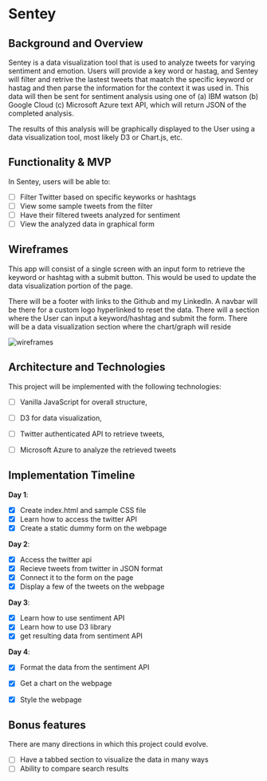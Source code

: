 # Sentey

## Background and Overview

Sentey is a data visualization tool that is used to analyze tweets for varying sentiment and emotion. Users will provide a key word or hastag, and Sentey will filter and retrive the lastest tweets that maatch the specific keyword or hastag and then parse the information for the context it was used in. This data will then be sent for sentiment analysis using one of (a) IBM watson (b) Google Cloud (c) Microsoft Azure text API, which will return JSON of the completed analysis. 

The results of this analysis will be graphically displayed to the User using a data visualization tool, most likely D3 or Chart.js, etc. 

## Functionality & MVP  

In Sentey, users will be able to:

- [ ] Filter Twitter based on specific keyworks or hashtags
- [ ] View some sample tweets from the filter
- [ ] Have their filtered tweets analyzed for sentiment
- [ ] View the analyzed data in graphical form

## Wireframes

This app will consist of a single screen with an input form to retrieve the keyword or hashtag with a submit button. This would be used to update the data visualization portion of the page.

There will be a footer with links to the Github and my LinkedIn.
A navbar will be there for a custom logo hyperlinked to reset the data.
There will a section where the User can input a keyword/hashtag and submit the form.
There will be a data visualization section where the chart/graph will reside

![wireframes](js_wireframes.png)

## Architecture and Technologies

This project will be implemented with the following technologies:

- [ ] Vanilla JavaScript for overall structure,
- [ ] D3 for data visualization,
- [ ] Twitter authenticated API to retrieve tweets,
- [ ] Microsoft Azure to analyze the retrieved tweets


## Implementation Timeline

**Day 1**: 

- [x] Create index.html and sample CSS file
- [x] Learn how to access the twitter API
- [x] Create a static dummy form on the webpage

**Day 2**: 

- [x] Access the twitter api
- [x] Recieve tweets from twitter in JSON format
- [x] Connect it to the form on the page
- [x] Display a few of the tweets on the webpage

**Day 3**:

- [x] Learn how to use sentiment API
- [x] Learn how to use D3 library
- [x] get resulting data from sentiment API

**Day 4**:

- [x] Format the data from the sentiment API
- [x] Get a chart on the webpage
- [x] Style the webpage


## Bonus features

There are many directions in which this project could evolve.

- [ ] Have a tabbed section to visualize the data in many ways
- [ ] Ability to compare search results
